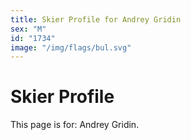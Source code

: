 ```yaml
---
title: Skier Profile for Andrey Gridin
sex: "M"
id: "1734"
image: "/img/flags/bul.svg" 
---
```


# Skier Profile

This page is for: Andrey Gridin.
    